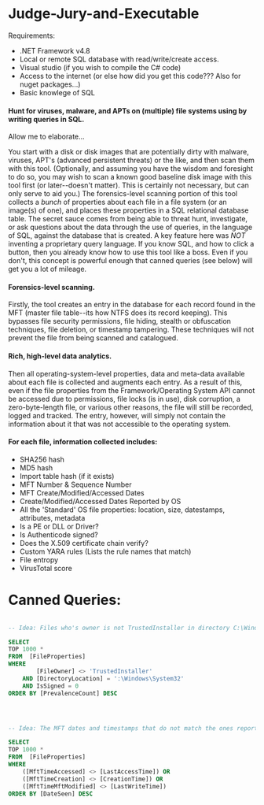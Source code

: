 # Judge-Jury-and-Executable

Requirements:
 - .NET Framework v4.8
 - Local or remote SQL database with read/write/create access.
 - Visual studio (if you wish to compile the C# code)
 - Access to the internet (or else how did you get this code??? Also for nuget packages...)
 - Basic knowlege of SQL

#### Hunt for viruses, malware, and APTs on (multiple) file systems using by writing queries in SQL.


Allow me to elaborate...

You start with a disk or disk images that are potentially dirty with malware, viruses, APT's (advanced persistent threats) or the like, and then scan them with this tool. (Optionally, and assuming you have the wisdom and foresight to do so, you may wish to scan a known good baseline disk image with this tool first (or later--doesn't matter). This is certainly not necessary, but can only serve to aid you.) The forensics-level scanning portion of this tool collects a _bunch_ of properties about each file in a file system (or an image(s) of one), and places these properties in a SQL relational database table. The secret sauce comes from being able to threat hunt, investigate, or ask questions about the data through the use of queries, in the language of SQL, against the database that is created. A key feature here was _NOT_ inventing a proprietary query language. If you know SQL, and how to click a button, then you already know how to use this tool like a boss. Even if you don't, this concept is powerful enough that canned queries (see below) will get you a lot of mileage.


#### Forensics-level scanning.
Firstly, the tool creates an entry in the database for each record found in the MFT (master file table--its how NTFS does its record keeping). This bypasses file security permissions, file hiding, stealth or obfuscation techniques, file deletion, or timestamp tampering. These techniques will not prevent the file from being scanned and catalogued.


#### Rich, high-level data analytics.
Then all operating-system-level properties, data and meta-data available about each file is collected and augments each entry. As a result of this, even if the file properties from the Framework/Operating System API cannot be accessed due to permissions, file locks (is in use), disk corruption, a zero-byte-length file, or various other reasons, the file will still be recorded, logged and tracked. The entry, however, will simply not contain the information about it that was not accessible to the operating system.


#### For each file, information collected includes:
 - SHA256 hash
 - MD5 hash
 - Import table hash (if it exists)
 - MFT Number & Sequence Number
 - MFT Create/Modified/Accessed Dates
 - Create/Modified/Accessed Dates Reported by OS
 - All the 'Standard' OS file properties: location, size, datestamps, attributes, metadata
 - Is a PE or DLL or Driver?
 - Is Authenticode signed?
 - Does the X.509 certificate chain verify?
 - Custom YARA rules (Lists the rule names that match)
 - File entropy
 - VirusTotal score
 


Canned Queries:
======

```SQL

-- Idea: Files who's owner is not TrustedInstaller in directory C:\Windows\System32\ should be an empty set.

SELECT 
TOP 1000 * 
FROM  [FileProperties]
WHERE
        [FileOwner] <> 'TrustedInstaller'
    AND [DirectoryLocation] = ':\Windows\System32'
    AND IsSigned = 0
ORDER BY [PrevalenceCount] DESC




-- Idea: The MFT dates and timestamps that do not match the ones reported by the OS meta-data is highly suspicious.

SELECT 
TOP 1000 * 
FROM  [FileProperties]
WHERE
	([MftTimeAccessed] <> [LastAccessTime]) OR
	([MftTimeCreation] <> [CreationTime]) OR
	([MftTimeMftModified] <> [LastWriteTime])
ORDER BY [DateSeen] DESC
```
